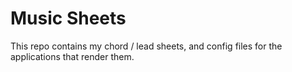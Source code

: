 # Music Sheets

This repo contains my chord / lead sheets, and config files for the applications that render them.